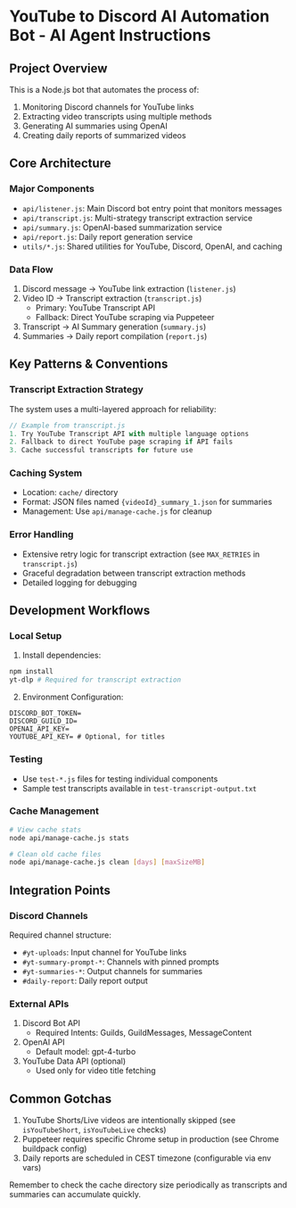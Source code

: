 # YouTube to Discord AI Automation Bot - AI Agent Instructions

## Project Overview

This is a Node.js bot that automates the process of:
1. Monitoring Discord channels for YouTube links
2. Extracting video transcripts using multiple methods
3. Generating AI summaries using OpenAI
4. Creating daily reports of summarized videos

## Core Architecture

### Major Components

- `api/listener.js`: Main Discord bot entry point that monitors messages
- `api/transcript.js`: Multi-strategy transcript extraction service
- `api/summary.js`: OpenAI-based summarization service
- `api/report.js`: Daily report generation service
- `utils/*.js`: Shared utilities for YouTube, Discord, OpenAI, and caching

### Data Flow

1. Discord message → YouTube link extraction (`listener.js`)
2. Video ID → Transcript extraction (`transcript.js`)
   - Primary: YouTube Transcript API 
   - Fallback: Direct YouTube scraping via Puppeteer
3. Transcript → AI Summary generation (`summary.js`)
4. Summaries → Daily report compilation (`report.js`)

## Key Patterns & Conventions

### Transcript Extraction Strategy

The system uses a multi-layered approach for reliability:

```javascript
// Example from transcript.js
1. Try YouTube Transcript API with multiple language options
2. Fallback to direct YouTube page scraping if API fails
3. Cache successful transcripts for future use
```

### Caching System

- Location: `cache/` directory
- Format: JSON files named `{videoId}_summary_1.json` for summaries
- Management: Use `api/manage-cache.js` for cleanup

### Error Handling

- Extensive retry logic for transcript extraction (see `MAX_RETRIES` in `transcript.js`)
- Graceful degradation between transcript extraction methods
- Detailed logging for debugging

## Development Workflows

### Local Setup

1. Install dependencies:
```bash
npm install
yt-dlp # Required for transcript extraction
```

2. Environment Configuration:
```
DISCORD_BOT_TOKEN=
DISCORD_GUILD_ID=
OPENAI_API_KEY=
YOUTUBE_API_KEY= # Optional, for titles
```

### Testing

- Use `test-*.js` files for testing individual components
- Sample test transcripts available in `test-transcript-output.txt`

### Cache Management

```bash
# View cache stats
node api/manage-cache.js stats

# Clean old cache files
node api/manage-cache.js clean [days] [maxSizeMB]
```

## Integration Points

### Discord Channels

Required channel structure:
- `#yt-uploads`: Input channel for YouTube links
- `#yt-summary-prompt-*`: Channels with pinned prompts
- `#yt-summaries-*`: Output channels for summaries
- `#daily-report`: Daily report output

### External APIs

1. Discord Bot API
   - Required Intents: Guilds, GuildMessages, MessageContent
2. OpenAI API 
   - Default model: gpt-4-turbo
3. YouTube Data API (optional)
   - Used only for video title fetching

## Common Gotchas

1. YouTube Shorts/Live videos are intentionally skipped (see `isYouTubeShort`, `isYouTubeLive` checks)
2. Puppeteer requires specific Chrome setup in production (see Chrome buildpack config)
3. Daily reports are scheduled in CEST timezone (configurable via env vars)

Remember to check the cache directory size periodically as transcripts and summaries can accumulate quickly.
